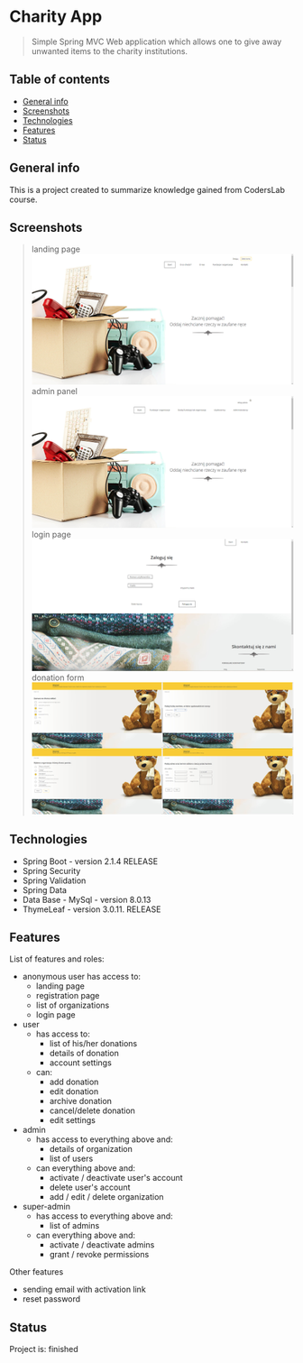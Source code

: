 # Charity App
> Simple Spring MVC Web application which allows one to give away unwanted items to the charity institutions. 

## Table of contents
* [General info](#general-info)
* [Screenshots](#screenshots)
* [Technologies](#technologies)
* [Features](#features)
* [Status](#status)

## General info
This is a project created to summarize knowledge gained from CodersLab course.

## Screenshots
>landing page
![landing page](img/landing_page.png)
>admin panel
![admin panel](img/admin_panel.png)
>login page
![login page](img/login_page.png)
>donation form
![donation form](img/donation_form.png)

## Technologies
* Spring Boot - version 2.1.4 RELEASE
* Spring Security
* Spring Validation
* Spring Data
* Data Base - MySql - version 8.0.13
* ThymeLeaf - version 3.0.11. RELEASE

## Features
List of features and roles:
* anonymous user has access to:
  - landing page
  - registration page
  - list of organizations
  - login page
* user 
  - has access to: 
    - list of his/her donations
    - details of donation
    - account settings
  - can:
    - add donation
    - edit donation
    - archive donation
    - cancel/delete donation
    - edit settings
* admin
  - has access to everything above and:
    - details of organization
    - list of users
  - can everything above and:
    - activate / deactivate user's account
    - delete user's account
    - add / edit / delete organization
* super-admin
  - has access to everything above and:
    - list of admins
  - can everything above and:
    - activate / deactivate admins
    - grant / revoke permissions
    
Other features

* sending email with activation link
* reset password 

## Status
Project is: finished